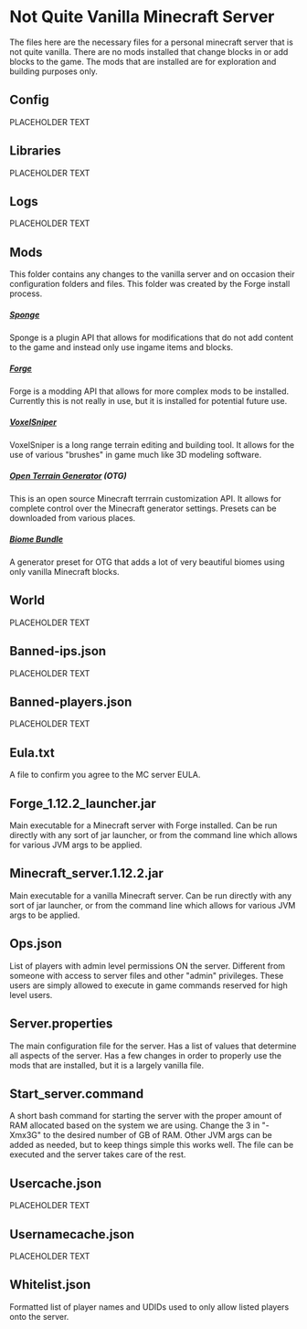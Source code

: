 # Not Quite Vanilla Minecraft Server
The files here are the necessary files for a personal minecraft server that is not quite vanilla. There are no mods installed that change blocks in or add blocks to the game. The mods that are installed are for exploration and building purposes only.


## Config
PLACEHOLDER TEXT


## Libraries
PLACEHOLDER TEXT


## Logs
PLACEHOLDER TEXT


## Mods
This folder contains any changes to the vanilla server and on occasion their configuration folders and files. This folder was created by the Forge install process.

##### [Sponge](https://www.spongepowered.org/)
Sponge is a plugin API that allows for modifications that do not add content to the game and instead only use ingame items and blocks.

##### [Forge](https://files.minecraftforge.net/)
Forge is a modding API that allows for more complex mods to be installed. Currently this is not really in use, but it is installed for potential future use.

##### [VoxelSniper](https://forums.spongepowered.org/t/voxelsniper-long-range-terrain-editing-v8-0-0-1-8-9-1-10-2/10695)
VoxelSniper is a long range terrain editing and building tool. It allows for the use of various "brushes" in game much like 3D modeling software.

##### [Open Terrain Generator](https://minecraft.curseforge.com/projects/open-terrain-generator) (OTG)
This is an open source Minecraft terrrain customization API. It allows for complete control over the Minecraft generator settings. Presets can be downloaded from various places.

##### [Biome Bundle](https://minecraft.curseforge.com/projects/biome-bundle)
A generator preset for OTG that adds a lot of very beautiful biomes using only vanilla Minecraft blocks.


## World
PLACEHOLDER TEXT


## Banned-ips.json
PLACEHOLDER TEXT


## Banned-players.json
PLACEHOLDER TEXT


## Eula.txt
A file to confirm you agree to the MC server EULA.


## Forge_1.12.2_launcher.jar
Main executable for a Minecraft server with Forge installed. Can be run directly with any sort of jar launcher, or from the command line which allows for various JVM args to be applied.


## Minecraft_server.1.12.2.jar
Main executable for a vanilla Minecraft server. Can be run directly with any sort of jar launcher, or from the command line which allows for various JVM args to be applied.


## Ops.json
List of players with admin level permissions ON the server. Different from someone with access to server files and other "admin" privileges. These users are simply allowed to execute in game commands reserved for high level users.


## Server.properties
The main configuration file for the server. Has a list of values that determine all aspects of the server. Has a few changes in order to properly use the mods that are installed, but it is a largely vanilla file.


## Start_server.command
A short bash command for starting the server with the proper amount of RAM allocated based on the system we are using. Change the 3 in "-Xmx3G" to the desired number of GB of RAM. Other JVM args can be added as needed, but to keep things simple this works well. The file can be executed and the server takes care of the rest.


## Usercache.json
PLACEHOLDER TEXT


## Usernamecache.json
PLACEHOLDER TEXT


## Whitelist.json
Formatted list of player names and UDIDs used to only allow listed players onto the server.